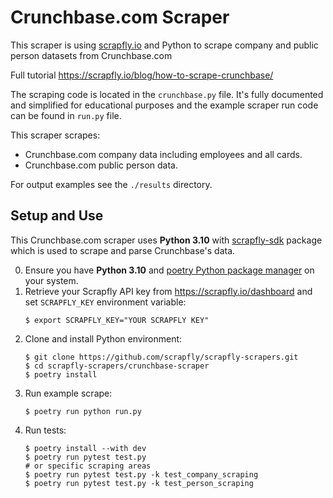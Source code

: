 # Crunchbase.com Scraper

This scraper is using [scrapfly.io](https://scrapfly.io/) and Python to scrape company and public person datasets from Crunchbase.com

Full tutorial <https://scrapfly.io/blog/how-to-scrape-crunchbase/>

The scraping code is located in the `crunchbase.py` file. It's fully documented and simplified for educational purposes and the example scraper run code can be found in `run.py` file.

This scraper scrapes:
- Crunchbase.com company data including employees and all cards.
- Crunchbase.com public person data.

For output examples see the `./results` directory.

## Setup and Use

This Crunchbase.com scraper uses __Python 3.10__ with [scrapfly-sdk](https://pypi.org/project/scrapfly-sdk/) package which is used to scrape and parse Crunchbase's data.

0. Ensure you have __Python 3.10__ and [poetry Python package manager](https://python-poetry.org/docs/#installation) on your system.
1. Retrieve your Scrapfly API key from <https://scrapfly.io/dashboard> and set `SCRAPFLY_KEY` environment variable:
    ```shell
    $ export SCRAPFLY_KEY="YOUR SCRAPFLY KEY"
    ```
2. Clone and install Python environment:
    ```shell
    $ git clone https://github.com/scrapfly/scrapfly-scrapers.git
    $ cd scrapfly-scrapers/crunchbase-scraper
    $ poetry install
    ```
3. Run example scrape:
    ```shell
    $ poetry run python run.py
    ```
4. Run tests:
    ```shell
    $ poetry install --with dev
    $ poetry run pytest test.py
    # or specific scraping areas
    $ poetry run pytest test.py -k test_company_scraping
    $ poetry run pytest test.py -k test_person_scraping
    ```

